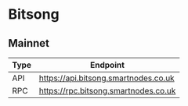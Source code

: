 # Bitsong
## Mainnet
Type | Endpoint
------------ | -------------
API | https://api.bitsong.smartnodes.co.uk
RPC | https://rpc.bitsong.smartnodes.co.uk
